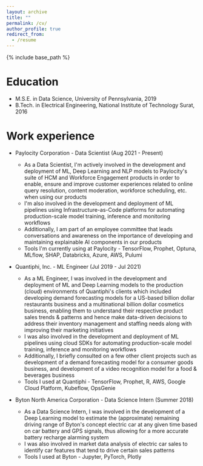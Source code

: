 ```yaml
---
layout: archive
title: ""
permalink: /cv/
author_profile: true
redirect_from:
  - /resume
---
```


{% include base_path %}

Education
======
* M.S.E. in Data Science, University of Pennsylvania, 2019
* B.Tech. in Electrical Engineering, National Institute of Technology Surat, 2016

Work experience
======
* Paylocity Corporation - Data Scientist (Aug 2021 - Present)
  * As a Data Scientist, I'm actively involved in the development and deployment of ML, Deep Learning and NLP models to Paylocity's suite of HCM and Workforce Engagement products in order to enable, ensure and improve customer experiences related to online query resolution, content moderation, workforce scheduling, etc. when using our products 
  * I'm also involved in the development and deployment of ML pipelines using Infrastructure-as-Code platforms for automating production-scale model training, inference and monitoring workflows
  * Additionally, I am part of an employee committee that leads conversations and awareness on the importance of developing and maintaining explainable AI components in our products
  * Tools I'm currently using at Paylocity - TensorFlow, Prophet, Optuna, MLflow, SHAP, Databricks, Azure, AWS, Pulumi

* Quantiphi, Inc. - ML Engineer (Jul 2019 - Jul 2021)
  * As a ML Engineer, I was involved in the development and deployment of ML and Deep Learning models to the production (cloud) environments of Quantiphi's clients which included developing demand forecasting models for a US-based billion dollar restaurants business and a multinational billion dollar cosmetics business, enabling them to understand their respective product sales trends & patterns and hence make data-driven decisions to address their inventory management and staffing needs along with improving their marketing initiatives
  * I was also involved in the development and deployment of ML pipelines using cloud SDKs for automating production-scale model training, inference and monitoring workflows
  * Additionally, I briefly consulted on a few other client projects such as development of a demand forecasting model for a consumer goods business, and development of a video recognition model for a food & beverages business
  * Tools I used at Quantiphi - TensorFlow, Prophet, R, AWS, Google Cloud Platform, Kubeflow, OpsGenie

* Byton North America Corporation - Data Science Intern (Summer 2018)
  * As a Data Science Intern, I was involved in the development of a Deep Learning model to estimate the (approximate) remaining driving range of Byton's concept electric car at any given time based on car battery and GPS signals, thus allowing for a more accurate battery recharge alarming system
  * I was also involved in market data analysis of electric car sales to identify car features that tend to drive certain sales patterns
  * Tools I used at Byton - Jupyter, PyTorch, Plotly   
  

